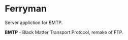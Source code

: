 # Ferryman

Server appliction for BMTP.

**BMTP** - Black Matter Transport Protocol, remake of FTP. 


